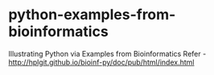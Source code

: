 # python-examples-from-bioinformatics
Illustrating Python via Examples from Bioinformatics
Refer - http://hplgit.github.io/bioinf-py/doc/pub/html/index.html
